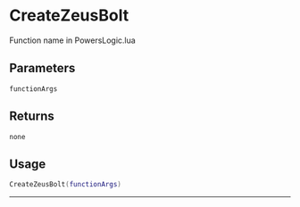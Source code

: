 # CreateZeusBolt
Function name in PowersLogic.lua
## Parameters
`functionArgs`
## Returns
`none`
## Usage
```lua
CreateZeusBolt(functionArgs)
```
---
